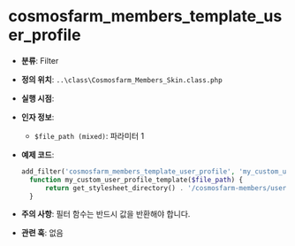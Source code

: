 # cosmosfarm_members_template_user_profile

- **분류**: Filter
- **정의 위치**: `..\class\Cosmosfarm_Members_Skin.class.php`
- **실행 시점**: 
- **인자 정보**:
  - `$file_path (mixed)`: 파라미터 1
- **예제 코드**:

  ```php
  add_filter('cosmosfarm_members_template_user_profile', 'my_custom_user_profile_template');
    function my_custom_user_profile_template($file_path) {
        return get_stylesheet_directory() . '/cosmosfarm-members/user-profile.php';
    }
  ```

- **주의 사항**: 필터 함수는 반드시 값을 반환해야 합니다.
- **관련 훅**: 없음

